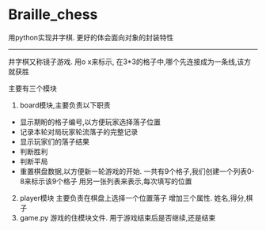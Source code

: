 # Braille_chess
用python实现井字棋. 更好的体会面向对象的封装特性


---
井字棋又称镜子游戏. 用o x来标示, 在3\*3的格子中,哪个先连接成为一条线,该方就获胜

主要有三个模块
1. board模块,主要负责以下职责
  - 显示期盼的格子编号,以方便玩家选择落子位置
  - 记录本轮对局玩家轮流落子的完整记录
  - 显示玩家们的落子结果
  - 判断胜利
  - 判断平局
  - 重置棋盘数据,以方便新一轮游戏的开始.
  一共有9个格子,我们创建一个列表0-8来标示该9个格子
  用另一张列表来表示,每次填写的位置
 2. player模块
 主要负责在棋盘上选择一个位置落子
 增加三个属性. 姓名,得分,棋子
 3. game.py 游戏的住模块文件.
 用于游戏结束后是否继续,还是结束
